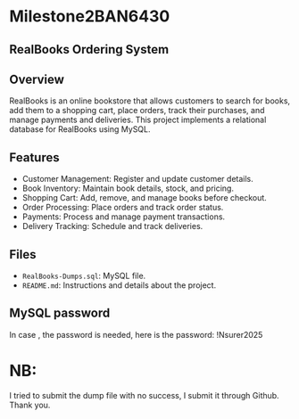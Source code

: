 # Milestone2BAN6430
## RealBooks Ordering System
## **Overview**
RealBooks is an online bookstore that allows customers to search for books, add them to a shopping cart, place orders, track their purchases, and manage payments and deliveries. This project implements a relational database for RealBooks using MySQL.
## **Features**
- Customer Management: Register and update customer details.
- Book Inventory: Maintain book details, stock, and pricing.
- Shopping Cart: Add, remove, and manage books before checkout.
- Order Processing: Place orders and track order status.
- Payments: Process and manage payment transactions.
- Delivery Tracking: Schedule and track deliveries.
 ## **Files**
 - `RealBooks-Dumps.sql`: MySQL file.
- `README.md`: Instructions and details about the project.
## **MySQL password**
In case , the password is needed, here is the password: !Nsurer2025
# NB: 
I tried to submit the dump file with no success, I submit it through Github. Thank you.

